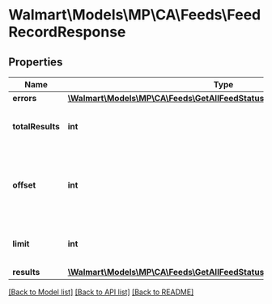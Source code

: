# Walmart\Models\MP\CA\Feeds\FeedRecordResponse

## Properties

Name | Type | Description | Notes
------------ | ------------- | ------------- | -------------
**errors** | [**\Walmart\Models\MP\CA\Feeds\GetAllFeedStatuses200ResponseErrorsInner[]**](GetAllFeedStatuses200ResponseErrorsInner.md) |  | [optional]
**totalResults** | **int** | Total number of feeds returned | [optional]
**offset** | **int** | The object response to the starting number, where 0 is the first available | [optional]
**limit** | **int** | The number of items to be returned | [optional]
**results** | [**\Walmart\Models\MP\CA\Feeds\GetAllFeedStatuses200ResponseResults**](GetAllFeedStatuses200ResponseResults.md) |  | [optional]


[[Back to Model list]](./) [[Back to API list]](../../../../../README.md#supported-apis) [[Back to README]](../../../../../README.md)
